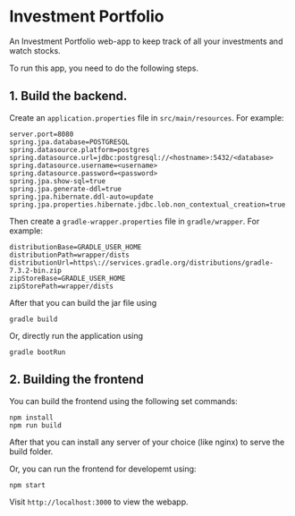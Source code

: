 # Investment Portfolio
An Investment Portfolio web-app to keep track of all your investments and watch stocks.

To run this app, you need to do the following steps.

## 1. Build the backend.

Create an ```application.properties``` file in ```src/main/resources```.
For example:
```
server.port=8080
spring.jpa.database=POSTGRESQL
spring.datasource.platform=postgres
spring.datasource.url=jdbc:postgresql://<hostname>:5432/<database>
spring.datasource.username=<username>
spring.datasource.password=<password>
spring.jpa.show-sql=true
spring.jpa.generate-ddl=true
spring.jpa.hibernate.ddl-auto=update
spring.jpa.properties.hibernate.jdbc.lob.non_contextual_creation=true
```

Then create a ```gradle-wrapper.properties``` file in ```gradle/wrapper```.
For example:
```
distributionBase=GRADLE_USER_HOME
distributionPath=wrapper/dists
distributionUrl=https\://services.gradle.org/distributions/gradle-7.3.2-bin.zip
zipStoreBase=GRADLE_USER_HOME
zipStorePath=wrapper/dists
```

After that you can build the jar file using
```
gradle build
```
Or, directly run the application using
```
gradle bootRun
```

## 2. Building the frontend
You can build the frontend using the following set commands:
```
npm install
npm run build
```
After that you can install any server of your choice (like nginx) to serve the build folder.

Or, you can run the frontend for developemt using:
```
npm start
```

Visit ```http://localhost:3000``` to view the webapp.
